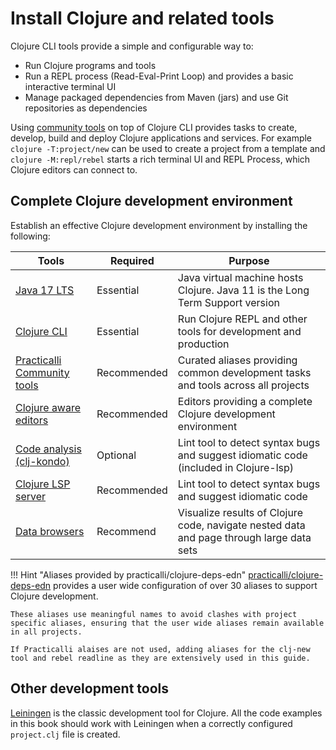 # Install Clojure and related tools

Clojure CLI tools provide a simple and configurable way to:

* Run Clojure programs and tools
* Run a REPL process (Read-Eval-Print Loop) and provides a basic interactive terminal UI
* Manage packaged dependencies from Maven (jars) and use Git repositories as dependencies

Using [community tools](community-tools.md) on top of Clojure CLI provides tasks to create, develop, build and deploy Clojure applications and services.  For example `clojure -T:project/new` can be used to create a project from a template and `clojure -M:repl/rebel` starts a rich terminal UI and REPL Process, which Clojure editors can connect to.


## Complete Clojure development environment

Establish an effective Clojure development environment by installing the following:

| Tools                                             | Required    | Purpose                                                                                  |
|---------------------------------------------------|-------------|------------------------------------------------------------------------------------------|
| [Java 17 LTS](java.md)                            | Essential   | Java virtual machine hosts Clojure. Java 11 is the Long Term Support version             |
| [Clojure CLI](clojure.md)                         | Essential   | Run Clojure REPL and other tools for development and production                          |
| [Practicalli Community tools](community-tools.md) | Recommended | Curated aliases providing common development tasks and tools across all projects         |
| [Clojure aware editors](/clojure-editors/)        | Recommended | Editors providing a complete Clojure development environment                             |
| [Code analysis (clj-kondo)](code-analysis.md)     | Optional    | Lint tool to detect syntax bugs and suggest idiomatic code (included in Clojure-lsp)     |
| [Clojure LSP server](clojure-lsp.md)              | Recommended | Lint tool to detect syntax bugs and suggest idiomatic code                               |
| [Data browsers](data-browsers/)                   | Recommend   | Visualize results of Clojure code, navigate nested data and page through large data sets |

!!! Hint "Aliases provided by practicalli/clojure-deps-edn"
    [practicalli/clojure-deps-edn](#clojure-cli-tools-common-aliases) provides a user wide configuration of over 30 aliases to support Clojure development.

    These aliases use meaningful names to avoid clashes with project specific aliases, ensuring that the user wide aliases remain available in all projects.

    If Practicalli alaises are not used, adding aliases for the clj-new tool and rebel readline as they are extensively used in this guide.


## Other development tools

[Leiningen](https://leiningen.org) is the classic development tool for Clojure.  All the code examples in this book should work with Leiningen when a correctly configured `project.clj` file is created.
